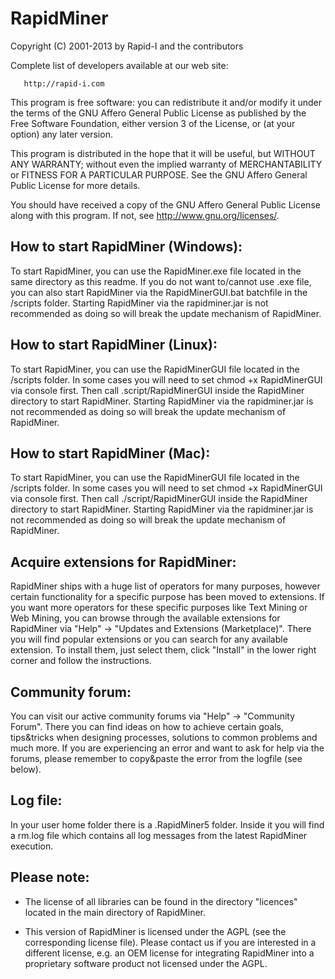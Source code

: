 RapidMiner
==========

  Copyright (C) 2001-2013 by Rapid-I and the contributors

  Complete list of developers available at our web site:

       http://rapid-i.com

  This program is free software: you can redistribute it and/or modify
  it under the terms of the GNU Affero General Public License as published by
  the Free Software Foundation, either version 3 of the License, or
  (at your option) any later version.

  This program is distributed in the hope that it will be useful,
  but WITHOUT ANY WARRANTY; without even the implied warranty of
  MERCHANTABILITY or FITNESS FOR A PARTICULAR PURPOSE.  See the
  GNU Affero General Public License for more details.

  You should have received a copy of the GNU Affero General Public License
  along with this program.  If not, see http://www.gnu.org/licenses/.

How to start RapidMiner (Windows):
----------------------------------

To start RapidMiner, you can use the RapidMiner.exe file located in the same
directory as this readme. If you do not want to/cannot use .exe file, you can also
start RapidMiner via the RapidMinerGUI.bat batchfile in the /scripts folder.
Starting RapidMiner via the rapidminer.jar is not recommended as doing so will break
the update mechanism of RapidMiner.


How to start RapidMiner (Linux):
--------------------------------

To start RapidMiner, you can use the RapidMinerGUI file located in the /scripts folder.
In some cases you will need to set chmod +x RapidMinerGUI via console first. Then call
.script/RapidMinerGUI inside the RapidMiner directory to start RapidMiner.
Starting RapidMiner via the rapidminer.jar is not recommended as doing so will break
the update mechanism of RapidMiner.


How to start RapidMiner (Mac):
------------------------------

To start RapidMiner, you can use the RapidMinerGUI file located in the /scripts folder.
In some cases you will need to set chmod +x RapidMinerGUI via console first. Then call
./script/RapidMinerGUI inside the RapidMiner directory to start RapidMiner.
Starting RapidMiner via the rapidminer.jar is not recommended as doing so will break
the update mechanism of RapidMiner.


Acquire extensions for RapidMiner:
-----------------------------------

RapidMiner ships with a huge list of operators for many purposes, however certain
functionality for a specific purpose has been moved to extensions.
If you want more operators for these specific purposes like Text Mining or Web Mining, 
you can browse through the available extensions for RapidMiner via "Help" -> 
"Updates and Extensions (Marketplace)". There you will find popular extensions or
you can search for any available extension. To install them, just select them,
click "Install" in the lower right corner and follow the instructions.


Community forum:
----------------

You can visit our active community forums via "Help" -> "Community Forum".
There you can find ideas on how to achieve certain goals, tips&tricks when designing processes, 
solutions to common problems and much more.
If you are experiencing an error and want to ask for help via the forums, please remember
to copy&paste the error from the logfile (see below).


Log file:
---------

In your user home folder there is a .RapidMiner5 folder. Inside it you will find a
rm.log file which contains all log messages from the latest RapidMiner execution.

Please note:
------------

* The license of all libraries can be found in the directory 
  "licences" located in the main directory of RapidMiner.
  
* This version of RapidMiner is licensed under the AGPL (see the
  corresponding license file). Please contact us if you are
  interested in a different license, e.g. an OEM license for
  integrating RapidMiner into a proprietary software product
  not licensed under the AGPL.
  
 